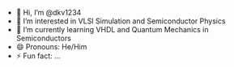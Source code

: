 - 👋 Hi, I’m @dkv1234
- 👀 I’m interested in VLSI Simulation and Semiconductor Physics
- 🌱 I’m currently learning VHDL and Quantum Mechanics in Semiconductors  
- 😄 Pronouns: He/Him
- ⚡ Fun fact: ...

<!---
dkv1234/dkv1234 is a ✨ special ✨ repository because its `README.md` (this file) appears on your GitHub profile.
You can click the Preview link to take a look at your changes.
--->
